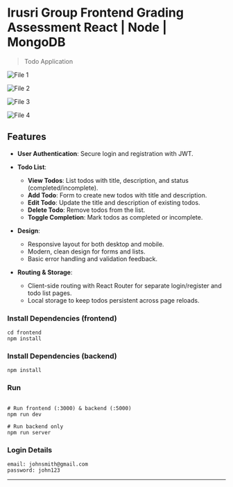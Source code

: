 # Irusri Group Frontend Grading Assessment React | Node | MongoDB

> Todo Application

![File 1](https://drive.google.com/uc?export=view&id=1J0mt7UvEahs4FypTfvtcyw99pS-pf84N)

![File 2](https://drive.google.com/uc?export=view&id=1T0e7s5rOgewAGAPALvjB9d-0qm3VEDZY)

![File 3](https://drive.google.com/uc?export=view&id=1AW00DGTqRdrZuzgxWza4-O9DJKD3PMDf)

![File 4](https://drive.google.com/uc?export=view&id=1Z_Z8jpJZ4JJjtLqqzxH71yBC9hWE9aV7)


## Features

- **User Authentication**: Secure login and registration with JWT.
  
- **Todo List**:
  - **View Todos**: List todos with title, description, and status (completed/incomplete).
  - **Add Todo**: Form to create new todos with title and description.
  - **Edit Todo**: Update the title and description of existing todos.
  - **Delete Todo**: Remove todos from the list.
  - **Toggle Completion**: Mark todos as completed or incomplete.

- **Design**:
  - Responsive layout for both desktop and mobile.
  - Modern, clean design for forms and lists.
  - Basic error handling and validation feedback.

- **Routing & Storage**:
  - Client-side routing with React Router for separate login/register and todo list pages.
  - Local storage to keep todos persistent across page reloads.



### Install Dependencies (frontend)

```
cd frontend
npm install
```

### Install Dependencies (backend)

```
npm install
```

### Run

```

# Run frontend (:3000) & backend (:5000)
npm run dev

# Run backend only
npm run server
```

### Login Details

```
email: johnsmith@gmail.com
password: john123
```


---
